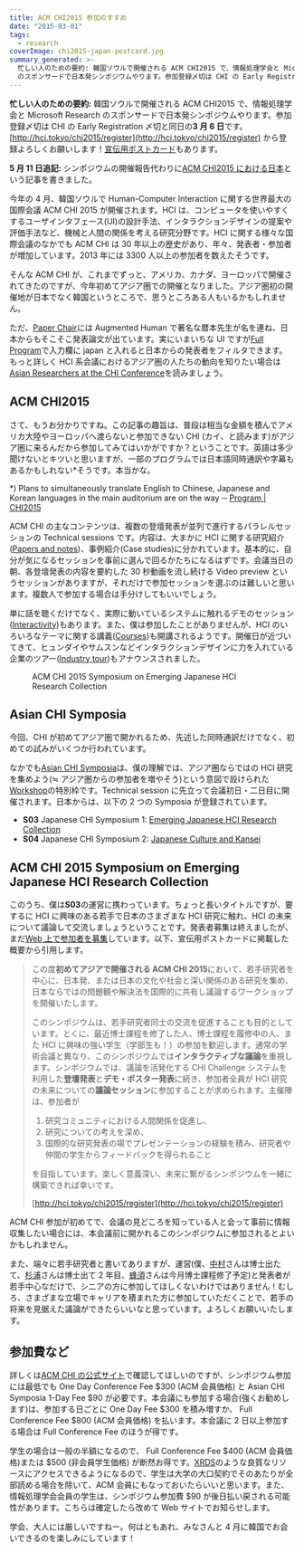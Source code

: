 ```yaml
---
title: ACM CHI2015 参加のすすめ
date: "2015-03-01"
tags:
  - research
coverImage: chi2015-japan-postcard.jpg
summary_generated: >-
  忙しい人のための要約: 韓国ソウルで開催される ACM CHI2015 で、情報処理学会と Microsoft Research
  のスポンサードで日本発シンポジウムやります。参加登録〆切は CHI の Early Registration 〆切と同日の3 月 6 日です。 ...
---
```


**忙しい人のための要約:** 韓国ソウルで開催される ACM CHI2015 で、情報処理学会と Microsoft Research のスポンサードで日本発シンポジウムやります。参加登録〆切は CHI の Early Registration 〆切と同日の**3 月 6 日**です。 [http://hci.tokyo/chi2015/register](http://hci.tokyo/chi2015/register) から登録よろしくお願いします！[宣伝用ポストカード](https://junkato.jp/publications/chi2015-japan-postcard.pdf)もあります。

**5 月 11 日追記:** シンポジウムの開催報告代わりに[ACM CHI2015 における日本](/ja/posts/2015-05-03-acm-chi2015-japan/)という記事を書きました。

今年の 4 月、韓国ソウルで Human-Computer Interaction に関する世界最大の国際会議 ACM CHI 2015 が開催されます。HCI は、コンピュータを使いやすくするユーザインタフェース(UI)の設計手法、インタラクションデザインの提案や評価手法など、機械と人間の関係を考える研究分野です。HCI に関する様々な国際会議のなかでも ACM CHI は 30 年以上の歴史があり、年々、発表者・参加者が増加しています。2013 年には 3300 人以上の参加者を数えたそうです。

そんな ACM CHI が、これまでずっと、アメリカ、カナダ、ヨーロッパで開催されてきたのですが、今年初めてアジア圏での開催となりました。アジア圏初の開催地が日本でなく韓国というところで、思うところある人もいるかもしれません。

ただ、[Paper Chair](http://chi2015.acm.org/organizers/)には Augmented Human で著名な暦本先生が名を連ね、日本からもそこそこ発表論文が出ています。実にいまいちな UI ですが[Full Program](http://chi2015.acm.org/program/full_schedule/)で入力欄に japan と入れると日本からの発表者をフィルタできます。もっと詳しく HCI 系会議におけるアジア圏の人たちの動向を知りたい場合は[Asian Researchers at the CHI Conference](http://daisukesakamoto.jp/articles/Asian-Researchers-at-the-CHI-Conference/)を読みましょう。

## ACM CHI2015

さて、もうお分かりですね。この記事の趣旨は、普段は相当な金額を積んでアメリカ大陸やヨーロッパへ渡らないと参加できない CHI (カイ、と読みます)がアジア圏に来るんだから参加してみてはいかがですか？ということです。英語は多少聞けないとキツいと思いますが、一部のプログラムでは日本語同時通訳や字幕もあるかもしれない\*そうです。本当かな。

\*) Plans to simultaneously translate English to Chinese, Japanese and Korean languages in the main auditorium are on the way ─ [Program | CHI2015](http://chi2015.acm.org/program/)

ACM CHI の主なコンテンツは、複数の登壇発表が並列で進行するパラレルセッションの Technical sessions です。内容は、大まかに HCI に関する研究紹介([Papers and notes](http://chi2015.acm.org/program/papers-notes/))、事例紹介(Case studies)に分かれています。基本的に、自分が気になるセッションを事前に選んで回るかたちになるはずです。会議当日の朝、各登壇発表の内容を要約した 30 秒動画を流し続ける Video preview というセッションがありますが、それだけで参加セッションを選ぶのは難しいと思います。複数人で参加する場合は手分けしてもいいでしょう。

単に話を聴くだけでなく、実際に動いているシステムに触れるデモのセッション([Interactivity](http://chi2015.acm.org/program/interactivity/))もあります。また、僕は参加したことがありませんが、HCI のいろいろなテーマに関する講義([Courses](http://chi2015.acm.org/program/courses/))も開講されるようです。開催日が近づいてきて、ヒュンダイやサムスンなどインタラクションデザインに力を入れている企業のツアー([Industry tour](https://chi2015seoul.wordpress.com/2015/02/28/industry-tour-courses-and-link-to-register/))もアナウンスされました。

<figure className="right">
  <a href="http://hci.tokyo/"><img src="/images/chi2015-japan-postcard-300x202.jpg" alt="" /></a>
  <figcaption>ACM CHI 2015 Symposium on Emerging Japanese HCI Research Collection</figcaption>
</figure>

## Asian CHI Symposia

今回、CHI が初めてアジア圏で開かれるため、先述した同時通訳だけでなく、初めての試みがいくつか行われています。

なかでも[Asian CHI Symposia](http://chi2015.acm.org/program/asianchisymposia/)は、僕の理解では、アジア圏ならではの HCI 研究を集めよう(≒ アジア圏からの参加者を増やそう)という意図で設けられた[Workshop](http://chi2015.acm.org/program/workshops/)の特別枠です。Technical session に先立って会議初日・二日目に開催されます。日本からは、以下の 2 つの Symposia が登録されています。

- **S03** Japanese CHI Symposium 1: [Emerging Japanese HCI Research Collection](http://hci.tokyo/)
- **S04** Japanese CHI Symposium 2: [Japanese Culture and Kansei](http://user-engineering.net/SIGCHI2015/)

## ACM CHI 2015 Symposium on Emerging Japanese HCI Research Collection

このうち、僕は**S03**の運営に携わっています。ちょっと長いタイトルですが、要するに HCI に興味のある若手で日本のさまざまな HCI 研究に触れ、HCI の未来について議論して交流しましょうということです。発表者募集は終えましたが、まだ[Web 上で参加者を募集](http://hci.tokyo/chi2015/register)しています。以下、宣伝用ポストカードに掲載した概要から引用します。

> この度**初めてアジアで開催される ACM CHI 2015**において、若手研究者を中心に、日本発、または日本の文化や社会と深い関係のある研究を集め、日本ならではの問題観や解決法を国際的に共有し議論するワークショップを開催いたします。
>
> このシンポジウムは、若手研究者同士の交流を促進することも目的としています。とくに、最近博士課程を修了した人、博士課程を履修中の人、また HCI に興味の強い学生（学部生も！）の参加を歓迎します。通常の学術会議と異なり、このシンポジウムでは**インタラクティブな議論**を重視します。シンポジウムでは、議論を活発化する CHI Challenge システムを利用した**登壇発表**と**デモ・ポスター発表**に続き、参加者全員が HCI 研究の未来についての**議論セッション**に参加することが求められます。主催陣は、参加者が
>
> 1. 研究コミュニティにおける人間関係を促進し、
> 2. 研究についての考えを深め、
> 3. 国際的な研究発表の場でプレゼンテーションの経験を積み、研究者や仲間の学生からフィードバックを得られること
>
> を目指しています。楽しく意義深い、未来に繋がるシンポジウムを一緒に構築できれば幸いです。
>
> [http://hci.tokyo/chi2015/register](http://hci.tokyo/chi2015/register)

ACM CHI 参加が初めてで、会議の見どころを知っている人と会って事前に情報収集したい場合には、本会議前に開かれるこのシンポジウムに参加されるとよいかもしれません。

また、端々に若手研究者と書いてありますが、運営(僕、[中村](http://www.apapababy.com/)さんは博士出たて、[杉浦](http://yutasugiura.com/)さんは博士出て 2 年目、[蜂須](http://kaji-lab.jp/en/index.php?people/hachisu)さんは今月博士課程修了予定)と発表者が若手中心なだけで、シニアの方に参加してほしくないわけではありません！むしろ、さまざまな立場でキャリアを積まれた方に参加していただくことで、若手の将来を見据えた議論ができたらいいなと思っています。よろしくお願いいたします。

## 参加費など

詳しくは[ACM CHI の公式サイト](https://www.regonline.com/Register/Checkin.aspx?EventID=1601543)で確認してほしいのですが、シンポジウム参加には最低でも One Day Conference Fee $300 (ACM 会員価格) と Asian CHI Symposia 1-Day Fee $90 が必要です。本会議にも参加する場合(強くお勧めします)は、参加する日ごとに One Day Fee $300 を積み増すか、 Full Conference Fee $800 (ACM 会員価格) を払います。本会議に 2 日以上参加する場合は Full Conference Fee のほうが得です。

学生の場合は一般の半額になるので、 Full Conference Fee $400 (ACM 会員価格)または $500 (非会員学生価格) が断然お得です。[XRDS](http://xrds.acm.org/)のような良質なリソースにアクセスできるようになるので、学生は大学の大口契約でそのあたりが全部読める場合を除いて、ACM 会員にもなっておいたらいいと思います。また、情報処理学会会員の学生は、シンポジウム参加費 $90 が後日払い戻される可能性があります。こちらは確定したら改めて Web サイトでお知らせします。

学会、大人には厳しいですねー。何はともあれ、みなさんと 4 月に韓国でお会いできるのを楽しみにしています！
